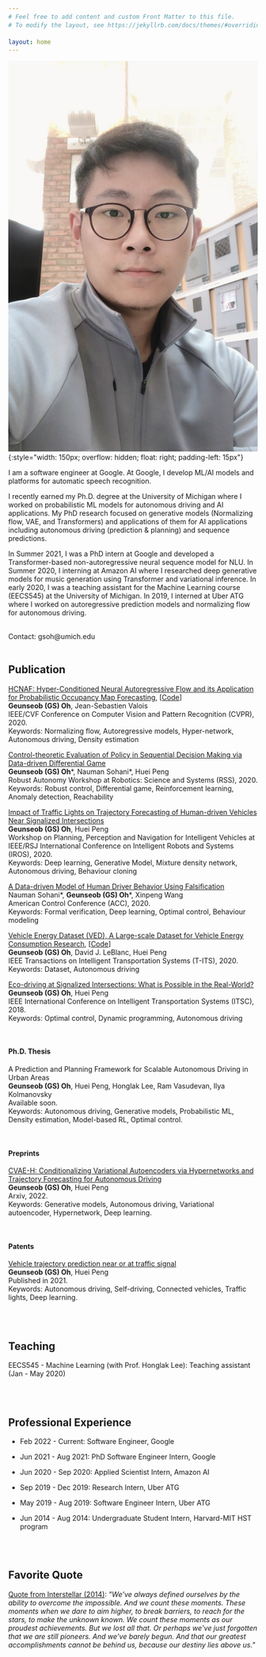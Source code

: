 ```yaml
---
# Feel free to add content and custom Front Matter to this file.
# To modify the layout, see https://jekyllrb.com/docs/themes/#overriding-theme-defaults

layout: home
---
```



![GS Oh](assets/img/GS_profile.JPG){:style="width: 150px; overflow: hidden; float: right; padding-left: 15px"}

I am a software engineer at Google. At Google, I develop ML/AI models and platforms for automatic speech recognition. 

I recently earned my Ph.D. degree at the University of Michigan where I worked on probabilistic ML models for autonomous driving and AI applications. My PhD research focused on generative models (Normalizing flow, VAE, and Transformers) and applications of them for AI applications including autonomous driving (prediction & planning) and sequence predictions.

In Summer 2021, I was a PhD intern at Google and developed a Transformer-based non-autoregressive neural sequence model for NLU. In Summer 2020, I interning at Amazon AI where I researched deep generative models for music generation using Transformer and variational inference. In early 2020, I was a teaching assistant for the Machine Learning course (EECS545) at the University of Michigan. In 2019, I interned at Uber ATG where I worked on autoregressive prediction models and normalizing flow for autonomous driving.

<br />
Contact: gsoh@umich.edu

<br />
<br />

## Publication

[HCNAF: Hyper-Conditioned Neural Autoregressive Flow and its Application for Probabilistic Occupancy Map Forecasting](https://openaccess.thecvf.com/content_CVPR_2020/html/Oh_HCNAF_Hyper-Conditioned_Neural_Autoregressive_Flow_and_its_Application_for_Probabilistic_CVPR_2020_paper.html), [[Code](https://github.com/gsoh/HCNAF)]\
**Geunseob (GS) Oh**, Jean-Sebastien Valois\
IEEE/CVF Conference on Computer Vision and Pattern Recognition (CVPR), 2020.\
Keywords: Normalizing flow, Autoregressive models, Hyper-network, Autonomous driving, Density estimation
<br />

[Control-theoretic Evaluation of Policy in Sequential Decision Making via Data-driven Differential Game](https://openreview.net/forum?id=Df227Ih8tqY)\
**Geunseob (GS) Oh**\*, Nauman Sohani\*, Huei Peng\
Robust Autonomy Workshop at Robotics: Science and Systems (RSS), 2020.\
Keywords: Robust control, Differential game, Reinforcement learning, Anomaly detection, Reachability
<br />

[Impact of Traffic Lights on Trajectory Forecasting of Human-driven Vehicles Near Signalized Intersections](https://arxiv.org/abs/1906.00486.pdf)\
**Geunseob (GS) Oh**, Huei Peng\
Workshop on Planning, Perception and Navigation for Intelligent Vehicles at IEEE/RSJ International Conference on Intelligent Robots and Systems (IROS), 2020.\
Keywords: Deep learning, Generative Model, Mixture density network, Autonomous driving, Behaviour cloning
<br />

[A Data-driven Model of Human Driver Behavior Using Falsification](https://arxiv.org/abs/1912.08361.pdf)\
Nauman Sohani\*, **Geunseob (GS) Oh**\*, Xinpeng Wang\
American Control Conference (ACC), 2020.\
Keywords: Formal verification, Deep learning, Optimal control, Behaviour modeling
<br />

[Vehicle Energy Dataset (VED), A Large-scale Dataset for Vehicle Energy Consumption Research](https://doi.org/10.1109/TITS.2020.3035596), [[Code](https://github.com/gsoh/VED)]\
**Geunseob (GS) Oh**, David J. LeBlanc, Huei Peng\
IEEE Transactions on Intelligent Transportation Systems (T-ITS), 2020.\
Keywords: Dataset, Autonomous driving
<br />

[Eco-driving at Signalized Intersections: What is Possible in the Real-World?](https://ieeexplore.ieee.org/document/8569588)\
**Geunseob (GS) Oh**, Huei Peng\
IEEE International Conference on Intelligent Transportation Systems (ITSC), 2018.\
Keywords: Optimal control, Dynamic programming, Autonomous driving


<br />

#### Ph.D. Thesis
 
A Prediction and Planning Framework for Scalable Autonomous Driving in Urban Areas\
**Geunseob (GS) Oh**, Huei Peng, Honglak Lee, Ram Vasudevan, Ilya Kolmanovsky\
Available soon.\
Keywords: Autonomous driving, Generative models, Probabilistic ML, Density estimation, Model-based RL, Optimal control.


<br />

#### Preprints

[CVAE-H: Conditionalizing Variational Autoencoders via Hypernetworks and Trajectory Forecasting for Autonomous Driving](https://arxiv.org/abs/2201.09874)\
**Geunseob (GS) Oh**, Huei Peng\
Arxiv, 2022.\
Keywords: Generative models, Autonomous driving, Variational autoencoder, Hypernetwork, Deep learning.


<br />

#### Patents

[Vehicle trajectory prediction near or at traffic signal](https://patents.google.com/patent/US20210276594A1/en)\
**Geunseob (GS) Oh**, Huei Peng\
Published in 2021.\
Keywords: Autonomous driving, Self-driving, Connected vehicles, Traffic lights, Deep learning.

<br />
<br />





## Teaching
EECS545 - Machine Learning (with Prof. Honglak Lee): Teaching assistant (Jan - May 2020)



<br />
<br />

## Professional Experience
- Feb 2022 - Current: Software Engineer, Google

- Jun 2021 - Aug 2021: PhD Software Engineer Intern, Google

- Jun 2020 - Sep 2020: Applied Scientist Intern, Amazon AI

- Sep 2019 - Dec 2019: Research Intern, Uber ATG

- May 2019 - Aug 2019: Software Engineer Intern, Uber ATG

- Jun 2014 - Aug 2014: Undergraduate Student Intern, Harvard-MIT HST program




<br />
<br />

## Favorite Quote
[Quote from Interstellar (2014)](https://www.youtube.com/watch?v=3WzHXI5HizQ):  <em>"We've always defined ourselves by the ability to overcome the impossible. And we count these moments. These moments when we dare to aim higher, to break barriers, to reach for the stars, to make the unknown known. We count these moments as our proudest achievements. But we lost all that. Or perhaps we've just forgotten that we are still pioneers. And we've barely begun. And that our greatest accomplishments cannot be behind us, because our destiny lies above us."</em>
